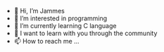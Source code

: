 - 👋 Hi, I’m Jammes
- 👀 I’m interested in programming
- 🌱 I’m currently learning C language
- 💞️ I want to learn with you through the community
- 📫 How to reach me ...

<!---
1364664884/1364664884 is a ✨ special ✨ repository because its `README.md` (this file) appears on your GitHub profile.
You can click the Preview link to take a look at your changes.
--->
